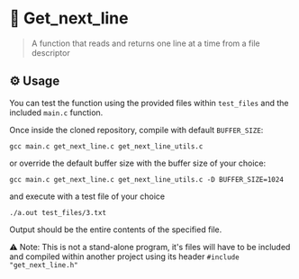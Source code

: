 # 📄 Get_next_line
> A function that reads and returns one line at a time from a file descriptor

## ⚙️ Usage
You can test the function using the provided files within ```test_files``` and the included ```main.c``` function.

Once inside the cloned repository, compile with default ```BUFFER_SIZE```:
```
gcc main.c get_next_line.c get_next_line_utils.c
```
or override the default buffer size with the buffer size of your choice:
```
gcc main.c get_next_line.c get_next_line_utils.c -D BUFFER_SIZE=1024
```
and execute with a test file of your choice
```
./a.out test_files/3.txt
```
Output should be the entire contents of the specified file.

⚠️ Note: This is not a stand-alone program, it's files will have to be included and compiled within another project using its header ```#include "get_next_line.h"```


